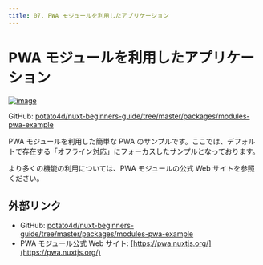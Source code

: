 ```yaml
---
title: 07. PWA モジュールを利用したアプリケーション
---
```


# PWA モジュールを利用したアプリケーション

[![image](https://i.imgur.com/ZVxfGNn.png)](https://i.imgur.com/ZVxfGNn.png)

GitHub: [potato4d/nuxt-beginners-guide/tree/master/packages/modules-pwa-example](https://github.com/potato4d/nuxt-beginners-guide/tree/master/packages/modules-pwa-example)

PWA モジュールを利用した簡単な PWA のサンプルです。ここでは、デフォルトで存在する「オフライン対応」にフォーカスしたサンプルとなっております。

より多くの機能の利用については、PWA モジュールの公式 Web サイトを参照ください。

## 外部リンク

- GitHub: [potato4d/nuxt-beginners-guide/tree/master/packages/modules-pwa-example](https://github.com/potato4d/nuxt-beginners-guide/tree/master/packages/modules-pwa-example)
- PWA モジュール公式 Web サイト: [https://pwa.nuxtjs.org/](https://pwa.nuxtjs.org/)

